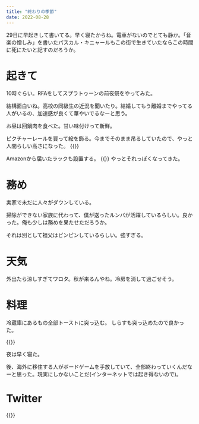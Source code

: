 ```yaml
---
title: "終わりの季節"
date: 2022-08-28
---
```


29日に早起きして書いてる。早く寝たからね。電車がないのでとても静か。「音楽の憎しみ」を書いたパスカル・キニャールもこの街で生きていたならこの時間に死にたいと記すのだろうか。

# 起きて
10時ぐらい。RFAをしてスプラトゥーンの前夜祭をやってみた。

結構面白いね。高校の同級生の近況を聞いたり。結婚してもう離婚までやってる人がいるの、加速感が良くて華やいでるなーと思う。

お昼は回鍋肉を食べた。甘い味付けって新鮮。

ピクチャーレールを買って絵を飾る。今までそのまま吊るしていたので、やっと人間らしい高さになった。
{{<tweet user="dango_bot" id="1563831409323544576">}}

Amazonから届いたラックも設置する。
{{<tweet user="dango_bot" id="1563831468874379264">}}
やっとそれっぽくなってきた。

# 務め
実家で未だに人々がダウンしている。

掃除ができない家族に代わって、僕が送ったルンバが活躍しているらしい。良かった。俺も少しは務めを果たせただろうか。

それは別として祖父はピンピンしているらしい。強すぎる。

# 天気
外出たら涼しすぎてワロタ。秋が来るんやね。冷房を消して過ごせそう。

# 料理
冷蔵庫にあるもの全部トーストに突っ込む。
しらすも突っ込めたので良かった。

{{<tweet user="dango_bot" id="1563874251551125505">}}

夜は早く寝た。


後、海外に移住する人がボードゲームを手放していて、全部終わっていくんだなーと思った。現実にしかないことだ(インターネットでは起き得ないので)。
# Twitter

{{<tweet user="dango_bot" id="1563789006688718848">}}